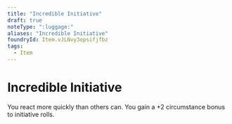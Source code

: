 ```yaml
---
title: "Incredible Initiative"
draft: true
noteType: ":luggage:"
aliases: "Incredible Initiative"
foundryId: Item.vJLNvy3opsifjfbz
tags:
  - Item
---
```


# Incredible Initiative

You react more quickly than others can. You gain a +2 circumstance bonus to initiative rolls.
